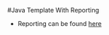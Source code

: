 #Java Template With Reporting

- Reporting can be found [here](https://github.com/PerfectoCode/Samples/wiki/Reporting)
